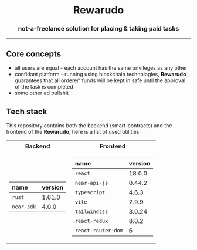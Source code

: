 <h1 align="center">Rewarudo</h1>
<h3 align="center">not-a-freelance solution for placing & taking paid tasks</h3>
<hr/>

## Core concepts

- all users are equal - each account has the same privileges as any other
- confidant platform - running using blockchain technologies, **Rewarudo** guarantees that all orderer' funds will be kept in safe until the approval of the task is completed
- some other ad bullshit

## Tech stack

This repository contains both the backend (smart-contracts) and the frontend of the **Rewarudo**, here is a list of used utilities:

<table>
<tr><th>Backend</th> <th>Frontend</th></tr>
<tr><td>

| name       | version |
| :--------- | :------ |
| `rust`     | 1.61.0  |
| `near-sdk` | 4.0.0   |

</td><td>

| name               | version |
| :----------------- | :------ |
| `react`            | 18.0.0  |
| `near-api-js`      | 0.44.2  |
| `typescript`       | 4.6.3   |
| `vite`             | 2.9.9   |
| `tailwindcss`      | 3.0.24  |
| `react-redux`      | 8.0.2   |
| `react-router-dom` | 6       |

</td></tr>

</table>

